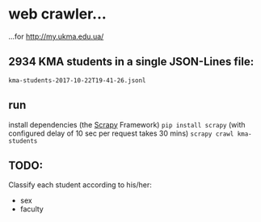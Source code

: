 # web crawler...
...for http://my.ukma.edu.ua/

## 2934 KMA students in a single JSON-Lines file:
`kma-students-2017-10-22T19-41-26.jsonl`

## run
install dependencies (the [Scrapy](https://github.com/scrapy/scrapy) Framework)
`pip install scrapy`
(with configured delay of 10 sec per request takes 30 mins)
`scrapy crawl kma-students`

## TODO:
Classify each student according to his/her:
* sex
* faculty
